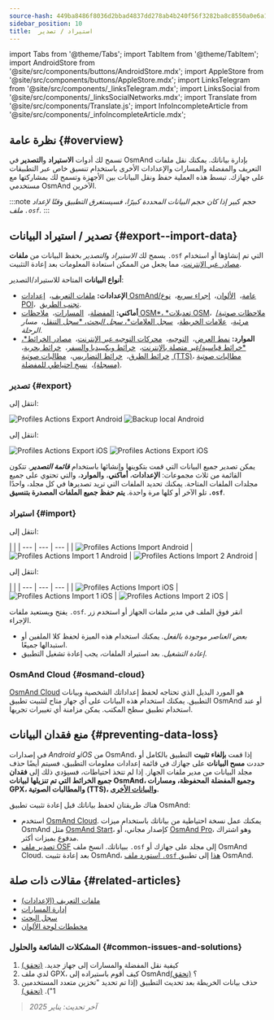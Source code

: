 ```yaml
---
source-hash: 449ba8486f8036d2bbad4837dd278ab4b240f56f3282ba8c8550a0e6a1d7cc6b
sidebar_position: 10
title:  استيراد / تصدير
---
```

import Tabs from '@theme/Tabs';
import TabItem from '@theme/TabItem';
import AndroidStore from '@site/src/components/buttons/AndroidStore.mdx';
import AppleStore from '@site/src/components/buttons/AppleStore.mdx';
import LinksTelegram from '@site/src/components/_linksTelegram.mdx';
import LinksSocial from '@site/src/components/_linksSocialNetworks.mdx';
import Translate from '@site/src/components/Translate.js';
import InfoIncompleteArticle from '@site/src/components/_infoIncompleteArticle.mdx';


## نظرة عامة {#overview}

تسمح لك أدوات **الاستيراد** و**التصدير** في OsmAnd بإدارة بياناتك. يمكنك نقل ملفات التعريف والمفضلة والمسارات والإعدادات الأخرى باستخدام تنسيق خاص عبر التطبيقات على جهازك. تبسط هذه العملية حفظ ونقل البيانات بين الأجهزة وتسمح لك بمشاركتها مع مستخدمي OsmAnd الآخرين.

:::note حجم كبير
*إذا كان حجم البيانات المحددة كبيرًا، فسيستغرق التطبيق وقتًا لإعداد ملف `.osf`.*
:::


## تصدير / استيراد البيانات {#export--import-data}

يسمح لك *الاستيراد* و*التصدير* بحفظ البيانات من **ملفات** `.osf` التي تم إنشاؤها أو استخدام [مصادر عبر الإنترنت](../map/raster-maps.md)، مما يجعل من الممكن استعادة المعلومات بعد إعادة التثبيت.

**أنواع البيانات** المتاحة للاستيراد/التصدير:

- **الإعدادات:**
        [ملفات التعريف](../personal/profiles.md#actions)، &nbsp;[إعدادات OsmAnd/عامة](../personal/global-settings.md)، &nbsp;[الألوان](../personal/color-palette-schemes.md)، &nbsp;[إجراء سريع](../widgets/quick-action.md)، &nbsp;[نوع POI](../map/point-layers-on-map.md#poi-types)، &nbsp;[تجنب الطريق](../map/map-context-menu.md#avoid-road).
- **أماكني:**
        [المفضلة](../personal/favorites.md#export--import)، &nbsp;[المسارات](../personal/tracks/manage-tracks.md#import--export-track)، &nbsp;[ملاحظات OSM*، *تعديلات OSM](../plugins/osm-editing.md#create--modify-poi)، &nbsp;[ملاحظات صوتية/مرئية](../plugins/audio-video-notes.md)، &nbsp;[علامات الخريطة](../personal/markers.md)، &nbsp;[سجل العلامات*، *سجل البحث*، *سجل التنقل](../personal/global-settings.md#history)، &nbsp;*مسار الرحلة*.
- **الموارد:**
        [نمط العرض](../map/vector-maps.md#custom-map-style)، &nbsp;[التوجيه](../navigation/routing/osmand-routing.md)، &nbsp;[محركات التوجيه عبر الإنترنت](../navigation/routing/online-routing.md)، &nbsp;[مصادر الخرائط*، *خرائط قياسية/غير متصلة بالإنترنت](../map/raster-maps.md)، &nbsp;[خرائط ويكيبيديا والسفر](../plan-route/travel-guides.md)، &nbsp;[خرائط بحرية](../plugins/nautical-charts.md)، &nbsp;[خرائط الطرق](../map/vector-maps.md#road-style)، &nbsp;[خرائط التضاريس](../plugins/topography.md)، &nbsp;[مطالبات صوتية (TTS)](../navigation/guidance/voice-navigation.md#tts-text-to-speech)، [مطالبات صوتية (مسجلة)](../navigation/guidance/voice-navigation.md#recorded-voice-prompts)، &nbsp;[نسخ احتياطي للمفضلة](../personal/favorites.md#automatic-favorites-backup).


### تصدير {#export}

<Tabs groupId="operating-systems" queryString="current-os">

<TabItem value="android" label="أندرويد">

انتقل إلى: *<Translate android="true" ids="shared_string_menu,shared_string_settings,import_export,export_to_file"/>*

![Profiles Actions Export Android](@site/static/img/personal/profiles/profile_actions_export_1_andr.png) ![Backup local Android](@site/static/img/personal/profiles/profile_actions_export_2_andr.png)

</TabItem>

<TabItem value="ios" label="iOS">

انتقل إلى: *<Translate ios="true" ids="shared_string_menu,shared_string_settings,local_backup,backup_into_file"/>*

![Profiles Actions Export iOS](@site/static/img/personal/profiles/profile_actions_export_1_ios.png) ![Profiles Actions Export iOS](@site/static/img/personal/profiles/profile_actions_export_2_ios.png)

</TabItem>

</Tabs>

يمكن تصدير جميع البيانات التي قمت بتكوينها وإنشائها باستخدام ***قائمة التصدير***. تتكون القائمة من ثلاث مجموعات: **الإعدادات**، **أماكني**، و**الموارد**، والتي تحتوي على جميع مجلدات الملفات المتاحة. يمكنك تحديد الملفات التي تريد تصديرها في كل مجلد، واحدًا تلو الآخر أو كلها مرة واحدة. **يتم حفظ جميع الملفات المصدرة بتنسيق `.osf`**.


### استيراد {#import}

<Tabs groupId="operating-systems" queryString="current-os">

<TabItem value="android" label="أندرويد">

انتقل إلى: *<Translate android="true" ids="shared_string_menu,shared_string_settings,import_export,shared_string_import"/>*

| |
| --- | --- | --- |
| ![Profiles Actions Import Android](@site/static/img/personal/profiles/profile_actions_import_android.png) | ![Profiles Actions Import 1 Android](@site/static/img/personal/profiles/profile_actions_import_1_android.png) | ![Profiles Actions Import 2 Android](@site/static/img/personal/profiles/profile_actions_import_2_android.png) |

</TabItem>

<TabItem value="ios" label="iOS">

انتقل إلى: *<Translate ios="true" ids="shared_string_menu,shared_string_settings,local_backup,restore_from_file"/>*

| |
| --- | --- | --- |
| ![Profiles Actions Import iOS](@site/static/img/personal/profiles/profile_actions_import_ios.png) | ![Profiles Actions Import 1 iOS](@site/static/img/personal/profiles/profile_actions_import_1_ios.png) | ![Profiles Actions Import 2 iOS](@site/static/img/personal/profiles/profile_actions_import_2_ios.png) |

</TabItem>

</Tabs>

يفتح ويستعيد ملفات `.osf`. انقر فوق الملف في مدير ملفات الجهاز أو استخدم زر الإجراء.

- *بعض العناصر موجودة بالفعل*. يمكنك استخدام هذه الميزة لحفظ كلا الملفين أو استبدالها جميعًا.
- *إعادة التشغيل*. بعد استيراد الملفات، يجب إعادة تشغيل التطبيق.


### OsmAnd Cloud {#osmand-cloud}

[OsmAnd Cloud](../personal/osmand-cloud.md) هو المورد البديل الذي تحتاجه لحفظ إعداداتك الشخصية وبيانات التطبيق. يمكنك استخدام هذه البيانات على أي جهاز متاح لتثبيت تطبيق OsmAnd أو عند استخدام تطبيق سطح المكتب. يمكن مزامنة أي تغييرات تجريها.


## منع فقدان البيانات {#preventing-data-loss}

في إصدارات *Android* و*iOS* من OsmAnd، إذا قمت **بإلغاء تثبيت** التطبيق بالكامل أو حددت **مسح البيانات** على جهازك في قائمة إعدادات معلومات التطبيق، فسيتم أيضًا حذف مجلد البيانات من مدير ملفات الجهاز. إذا لم تتخذ احتياطات، فسيؤدي ذلك إلى **فقدان جميع الخرائط التي تم تنزيلها لبيانات OsmAnd، وجميع المفضلة المحفوظة، ومسارات GPX، والمطالبات الصوتية (TTS)، و[البيانات الأخرى](#export--import-data).**

هناك طريقتان لحفظ بياناتك قبل إعادة تثبيت تطبيق OsmAnd:

- استخدم [OsmAnd Cloud](#osmand-cloud). يمكنك عمل نسخة احتياطية من بياناتك باستخدام ميزات OsmAnd مثل [OsmAnd Start](../personal/osmand-cloud.md#osmand-start)، كإصدار مجاني، أو [OsmAnd Pro](../purchases/index.md)، وهو اشتراك مدفوع بميزات أكثر.
- [تصدير ملف OSF](#export) ببياناتك. انسخ ملف `.osf` إلى مجلد على جهازك أو OsmAnd Cloud. بعد إعادة تثبيت OsmAnd، [استورد ملف `.osf` هذا](#import) إلى تطبيق OsmAnd.


## مقالات ذات صلة {#related-articles}

- [ملفات التعريف (الإعدادات)](./profiles.md)
- [إدارة المسارات](../personal/tracks/manage-tracks.md#import--export-track)
- [سجل البحث](../search/search-history.md#export-and-share)
- [مخططات لوحة الألوان](../personal/color-palette-schemes.md)

### المشكلات الشائعة والحلول {#common-issues-and-solutions}

1. كيفية نقل المفضلة والمسارات إلى جهاز جديد. [(تحقق)](../troubleshooting/setup.md#how-to-transfer-favorites-and-tracks-to-a-new-device)
2. لدي ملف GPX، كيف أقوم باستيراده إلى OsmAnd؟ [(تحقق)](../troubleshooting/setup.md#i-have-a-gpx-file-how-do-i-import-it-into-osmand)
3. حذف بيانات الخريطة بعد تحديث التطبيق (إذا تم تحديد "تخزين متعدد المستخدمين 1"). [(تحقق)](../troubleshooting/maps-data#deleting-map-data-after-the-app-update-if-multiuser-storage-1-is-selected)

> *آخر تحديث: يناير 2025*